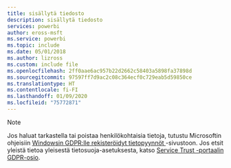 ```yaml
---
title: sisällytä tiedosto
description: sisällytä tiedosto
services: powerbi
author: eross-msft
ms.service: powerbi
ms.topic: include
ms.date: 05/01/2018
ms.author: lizross
ms.custom: include file
ms.openlocfilehash: 2ff0aae6ac957b22d2662c58403a5898fa37898d
ms.sourcegitcommit: 97597ff7d9ac2c08c364ecf0c729eab5d59850ce
ms.translationtype: HT
ms.contentlocale: fi-FI
ms.lasthandoff: 01/09/2020
ms.locfileid: "75772871"
---
```

>[!Note]
>Jos haluat tarkastella tai poistaa henkilökohtaisia tietoja, tutustu Microsoftin ohjeisiin [Windowsin GDPR:lle rekisteröidyt tietopyynnöt ](/microsoft-365/compliance/manage-gdpr-data-subject-requests-with-the-dsr-case-tool) -sivustoon. Jos etsit yleistä tietoa yleisestä tietosuoja-asetuksesta, katso [Service Trust -portaalin GDPR-osio](https://servicetrust.microsoft.com/ViewPage/GDPRGetStarted).
